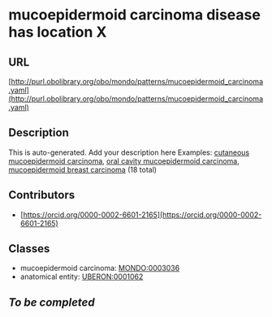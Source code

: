 # mucoepidermoid carcinoma disease has location X 
## URL 
[http://purl.obolibrary.org/obo/mondo/patterns/mucoepidermoid_carcinoma.yaml](http://purl.obolibrary.org/obo/mondo/patterns/mucoepidermoid_carcinoma.yaml)
## Description 
This is auto-generated. Add your description here
Examples: [cutaneous mucoepidermoid carcinoma](http://purl.obolibrary.org/obo/MONDO_0003091), [oral cavity mucoepidermoid carcinoma](http://purl.obolibrary.org/obo/MONDO_0044964), [mucoepidermoid breast carcinoma](http://purl.obolibrary.org/obo/MONDO_0003087) (18 total)
## Contributors 
* [https://orcid.org/0000-0002-6601-2165](https://orcid.org/0000-0002-6601-2165) 
## Classes 
* mucoepidermoid carcinoma: [MONDO:0003036](http://purl.obolibrary.org/obo/MONDO_0003036) 
* anatomical entity: [UBERON:0001062](http://purl.obolibrary.org/obo/UBERON_0001062) 
## _To be completed_